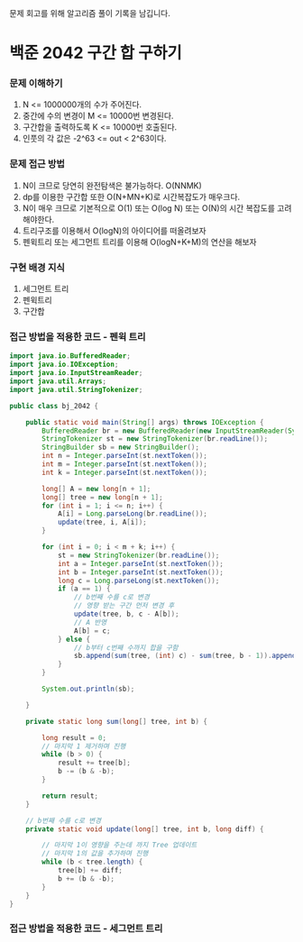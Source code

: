 문제 회고를 위해 알고리즘 풀이 기록을 남깁니다.

# 백준 2042 구간 합 구하기

### 문제 이해하기
1. N <= 1000000개의 수가 주어진다.
2. 중간에 수의 변경이 M <= 10000번 변경된다.
3. 구간합을 출력하도록 K <= 10000번 호출된다.
4. 인풋의 각 값은 -2^63 <= out < 2^63이다. 
 
 
### 문제 접근 방법
1. N이 크므로 당연히 완전탐색은 불가능하다. O(NNMK)
2. dp를 이용한 구간합 또한 O(N+MN+K)로 시간복잡도가 매우크다.
3. N이 매우 크므로 기본적으로 O(1) 또는 O(log N) 또는 O(N)의 시간 복잡도를 고려해야한다.
4. 트리구조를 이용해서 O(logN)의 아이디어를 떠올려보자
5. 펜윅트리 또는 세그먼트 트리를 이용해 O(logN+K+M)의 연산을 해보자


### 구현 배경 지식
1. 세그먼트 트리
2. 펜윅트리
3. 구간합


### 접근 방법을 적용한 코드 - 펜윅 트리
```java
import java.io.BufferedReader;
import java.io.IOException;
import java.io.InputStreamReader;
import java.util.Arrays;
import java.util.StringTokenizer;

public class bj_2042 {

	public static void main(String[] args) throws IOException {
		BufferedReader br = new BufferedReader(new InputStreamReader(System.in));
		StringTokenizer st = new StringTokenizer(br.readLine());
		StringBuilder sb = new StringBuilder();
		int n = Integer.parseInt(st.nextToken());
		int m = Integer.parseInt(st.nextToken());
		int k = Integer.parseInt(st.nextToken());

		long[] A = new long[n + 1];
		long[] tree = new long[n + 1];
		for (int i = 1; i <= n; i++) {
			A[i] = Long.parseLong(br.readLine());
			update(tree, i, A[i]);
		}

		for (int i = 0; i < m + k; i++) {
			st = new StringTokenizer(br.readLine());
			int a = Integer.parseInt(st.nextToken());
			int b = Integer.parseInt(st.nextToken());
			long c = Long.parseLong(st.nextToken());
			if (a == 1) {
				// b번째 수를 c로 변경
				// 영향 받는 구간 먼저 변경 후
				update(tree, b, c - A[b]);
				// A 반영
				A[b] = c;
			} else {
				// b부터 c번째 수까지 합을 구함
				sb.append(sum(tree, (int) c) - sum(tree, b - 1)).append('\n');
			}
		}

		System.out.println(sb);

	}

	private static long sum(long[] tree, int b) {

		long result = 0;
		// 마지막 1 제거하며 진행
		while (b > 0) {
			result += tree[b];
			b -= (b & -b);
		}

		return result;
	}

	// b번째 수를 c로 변경
	private static void update(long[] tree, int b, long diff) {

		// 마지막 1이 영향을 주는데 까지 Tree 업데이트
		// 마지막 1의 값을 추가하며 진행
		while (b < tree.length) {
			tree[b] += diff;
			b += (b & -b);
		}
	}
}

```

### 접근 방법을 적용한 코드 - 세그먼트 트리
```java

```